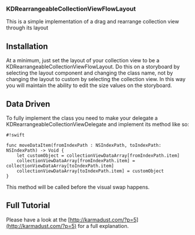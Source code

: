 ### KDRearrangeableCollectionViewFlowLayout ###

This is a simple implementation of a drag and rearrange collection view through its layout

## Installation ##

At a minimum, just set the layout of your collection view to be a KDRearrangeableCollectionViewFlowLayout. Do this on a storyboard by selecting the layout component and changing the class name, not by changing the layout to custom by selecting the collection view. In this way you will maintain the ability to edit the size values on the storyboard.

## Data Driven ##

To fully implement the class you need to make your delegate a KDRearrangeableCollectionViewDelegate and implement its method like so:

```
#!swift

func moveDataItem(fromIndexPath : NSIndexPath, toIndexPath: NSIndexPath) -> Void {
    let customObject = collectionViewDataArray[fromIndexPath.item]
    collectionViewDataArray[fromIndexPath.item] = collectionViewDataArray[toIndexPath.item]
    collectionViewDataArray[toIndexPath.item] = customObject
}
```

This method will be called before the visual swap happens.

## Full Tutorial ##

Please have a look at the [http://karmadust.com/?p=5](http://karmadust.com/?p=5) for a full explanation.